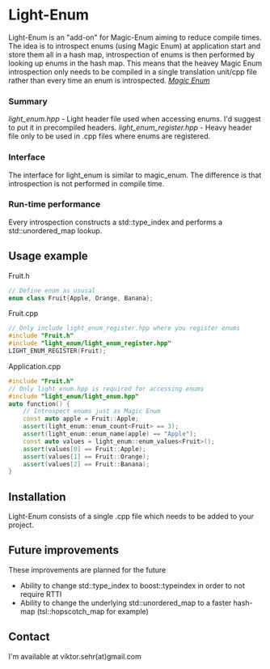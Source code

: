 # Light-Enum
Light-Enum is an "add-on" for Magic-Enum aiming to reduce compile times.
The idea is to introspect enums (using Magic Enum) at application start and store them all in a hash map, introspection of enums is then performed by looking up enums in the hash map.
This means that the heavey Magic Enum introspection only needs to be compiled in a single translation unit/cpp file rather than every time an enum is introspected.
<em>[Magic Enum](https://github.com/Neargye/magic_enum)</em>

### Summary
<em>light_enum.hpp</em> - Light header file used when accessing enums. I'd suggest to put it in precompiled headers.
<em>light_enum_register.hpp</em> - Heavy header file only to be used in .cpp files where enums are registered.
 
### Interface
The interface for light_enum is similar to magic_enum. The difference is that introspection is not performed in compile time.

### Run-time performance
Every introspection constructs a std::type_index and performs a std::unordered_map lookup.



## Usage example

Fruit.h
```cpp
// Define enum as ususal
enum class Fruit{Apple, Orange, Banana};
```

Fruit.cpp
```cpp
// Only include light_enum_register.hpp where you register enums
#include "Fruit.h"
#include "light_enum/light_enum_register.hpp"
LIGHT_ENUM_REGISTER(Fruit);
```

Application.cpp
```cpp
#include "Fruit.h"
// Only light_enum.hpp is required for accessing enums
#include "light_enum/light_enum.hpp"
auto function() {
	// Introspect enums just as Magic Enum
	const auto apple = Fruit::Apple;
	assert(light_enum::enum_count<Fruit> == 3);
	assert(light_enum::enum_name(apple) == "Apple");
	const auto values = light_enum::enum_values<Fruit>();
	assert(values[0] == Fruit::Apple);
	assert(values[1] == Fruit::Orange);
	assert(values[2] == Fruit::Banana);
}
```







## Installation
Light-Enum consists of a single .cpp file which needs to be added to your project.

## Future improvements
These improvements are planned for the future
* Ability to change std::type_index to boost::typeindex in order to not require RTTI
* Ability to change the underlying std::unordered_map to a faster hash-map (tsl::hopscotch_map for example)



## Contact
I'm available at viktor.sehr(at)gmail.com
